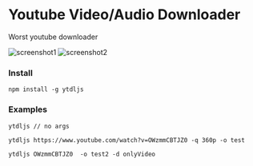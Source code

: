 # Youtube Video/Audio Downloader

Worst youtube downloader

![screenshot1](https://i.imgur.com/MNSrqjL.png)
![screenshot2](https://i.imgur.com/QAf8UFY.png)

### Install
```
npm install -g ytdljs
```

### Examples
```
ytdljs // no args

ytdljs https://www.youtube.com/watch?v=OWzmmCBTJZ0 -q 360p -o test

ytdljs OWzmmCBTJZ0  -o test2 -d onlyVideo
```